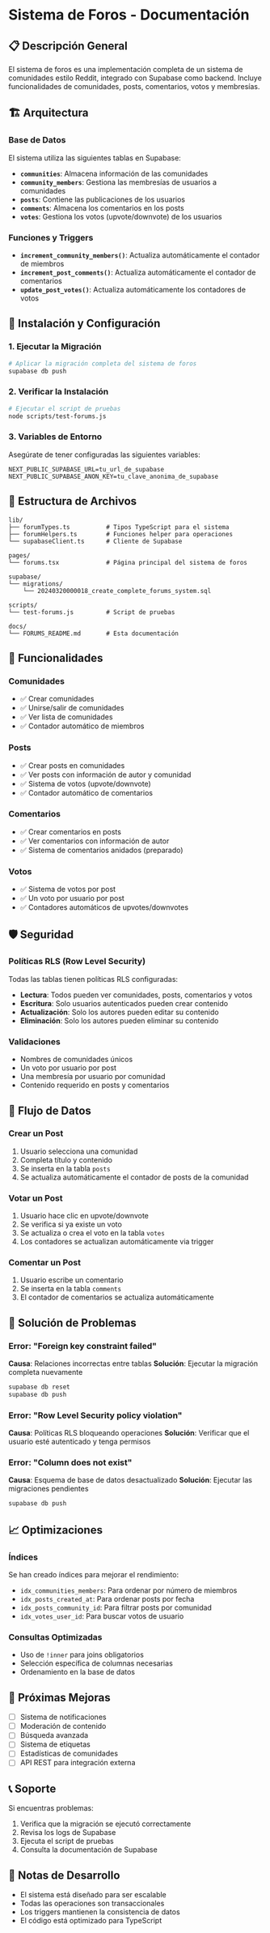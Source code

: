 # Sistema de Foros - Documentación

## 📋 Descripción General

El sistema de foros es una implementación completa de un sistema de comunidades estilo Reddit, integrado con Supabase como backend. Incluye funcionalidades de comunidades, posts, comentarios, votos y membresías.

## 🏗️ Arquitectura

### Base de Datos

El sistema utiliza las siguientes tablas en Supabase:

- **`communities`**: Almacena información de las comunidades
- **`community_members`**: Gestiona las membresías de usuarios a comunidades
- **`posts`**: Contiene las publicaciones de los usuarios
- **`comments`**: Almacena los comentarios en los posts
- **`votes`**: Gestiona los votos (upvote/downvote) de los usuarios

### Funciones y Triggers

- **`increment_community_members()`**: Actualiza automáticamente el contador de miembros
- **`increment_post_comments()`**: Actualiza automáticamente el contador de comentarios
- **`update_post_votes()`**: Actualiza automáticamente los contadores de votos

## 🚀 Instalación y Configuración

### 1. Ejecutar la Migración

```bash
# Aplicar la migración completa del sistema de foros
supabase db push
```

### 2. Verificar la Instalación

```bash
# Ejecutar el script de pruebas
node scripts/test-forums.js
```

### 3. Variables de Entorno

Asegúrate de tener configuradas las siguientes variables:

```env
NEXT_PUBLIC_SUPABASE_URL=tu_url_de_supabase
NEXT_PUBLIC_SUPABASE_ANON_KEY=tu_clave_anonima_de_supabase
```

## 📁 Estructura de Archivos

```
lib/
├── forumTypes.ts          # Tipos TypeScript para el sistema
├── forumHelpers.ts        # Funciones helper para operaciones
└── supabaseClient.ts      # Cliente de Supabase

pages/
└── forums.tsx             # Página principal del sistema de foros

supabase/
└── migrations/
    └── 20240320000018_create_complete_forums_system.sql

scripts/
└── test-forums.js         # Script de pruebas

docs/
└── FORUMS_README.md       # Esta documentación
```

## 🔧 Funcionalidades

### Comunidades

- ✅ Crear comunidades
- ✅ Unirse/salir de comunidades
- ✅ Ver lista de comunidades
- ✅ Contador automático de miembros

### Posts

- ✅ Crear posts en comunidades
- ✅ Ver posts con información de autor y comunidad
- ✅ Sistema de votos (upvote/downvote)
- ✅ Contador automático de comentarios

### Comentarios

- ✅ Crear comentarios en posts
- ✅ Ver comentarios con información de autor
- ✅ Sistema de comentarios anidados (preparado)

### Votos

- ✅ Sistema de votos por post
- ✅ Un voto por usuario por post
- ✅ Contadores automáticos de upvotes/downvotes

## 🛡️ Seguridad

### Políticas RLS (Row Level Security)

Todas las tablas tienen políticas RLS configuradas:

- **Lectura**: Todos pueden ver comunidades, posts, comentarios y votos
- **Escritura**: Solo usuarios autenticados pueden crear contenido
- **Actualización**: Solo los autores pueden editar su contenido
- **Eliminación**: Solo los autores pueden eliminar su contenido

### Validaciones

- Nombres de comunidades únicos
- Un voto por usuario por post
- Una membresía por usuario por comunidad
- Contenido requerido en posts y comentarios

## 🔄 Flujo de Datos

### Crear un Post

1. Usuario selecciona una comunidad
2. Completa título y contenido
3. Se inserta en la tabla `posts`
4. Se actualiza automáticamente el contador de posts de la comunidad

### Votar un Post

1. Usuario hace clic en upvote/downvote
2. Se verifica si ya existe un voto
3. Se actualiza o crea el voto en la tabla `votes`
4. Los contadores se actualizan automáticamente via trigger

### Comentar un Post

1. Usuario escribe un comentario
2. Se inserta en la tabla `comments`
3. El contador de comentarios se actualiza automáticamente

## 🐛 Solución de Problemas

### Error: "Foreign key constraint failed"

**Causa**: Relaciones incorrectas entre tablas
**Solución**: Ejecutar la migración completa nuevamente

```bash
supabase db reset
supabase db push
```

### Error: "Row Level Security policy violation"

**Causa**: Políticas RLS bloqueando operaciones
**Solución**: Verificar que el usuario esté autenticado y tenga permisos

### Error: "Column does not exist"

**Causa**: Esquema de base de datos desactualizado
**Solución**: Ejecutar las migraciones pendientes

```bash
supabase db push
```

## 📈 Optimizaciones

### Índices

Se han creado índices para mejorar el rendimiento:

- `idx_communities_members`: Para ordenar por número de miembros
- `idx_posts_created_at`: Para ordenar posts por fecha
- `idx_posts_community_id`: Para filtrar posts por comunidad
- `idx_votes_user_id`: Para buscar votos de usuario

### Consultas Optimizadas

- Uso de `!inner` para joins obligatorios
- Selección específica de columnas necesarias
- Ordenamiento en la base de datos

## 🔮 Próximas Mejoras

- [ ] Sistema de notificaciones
- [ ] Moderación de contenido
- [ ] Búsqueda avanzada
- [ ] Sistema de etiquetas
- [ ] Estadísticas de comunidades
- [ ] API REST para integración externa

## 📞 Soporte

Si encuentras problemas:

1. Verifica que la migración se ejecutó correctamente
2. Revisa los logs de Supabase
3. Ejecuta el script de pruebas
4. Consulta la documentación de Supabase

## 📝 Notas de Desarrollo

- El sistema está diseñado para ser escalable
- Todas las operaciones son transaccionales
- Los triggers mantienen la consistencia de datos
- El código está optimizado para TypeScript 